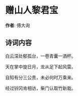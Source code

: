 # 赠山人黎君宝

**作者**: 傅大询

## 诗词内容

白云深处郁孤台，一卷青囊一酒杯。

天在掌中旋日月，龙从足下起风雷。

自知有分三公贵，未必何时万乘来。

经过铃冈肯相访，柴门认取竹新栽。

